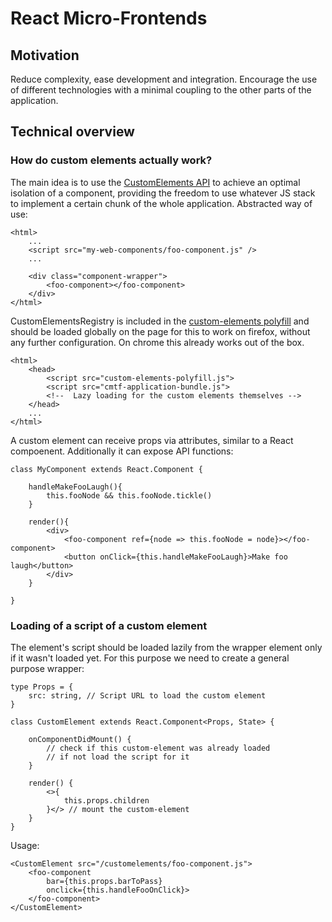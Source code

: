 # React Micro-Frontends

## Motivation
Reduce complexity, ease development and integration. Encourage the use of different technologies with a minimal coupling to the other parts of the application.

## Technical overview

### How do custom elements actually work?
The main idea is to use the [CustomElements API](https://developer.mozilla.org/en-US/docs/Web/Web_Components/Custom_Elements) to achieve an optimal isolation of a component, providing the freedom to use whatever JS stack to implement a certain chunk of the whole application. Abstracted way of use:

```
<html>
    ...
    <script src="my-web-components/foo-component.js" />
    ...

    <div class="component-wrapper">
        <foo-component></foo-component>
    </div>
</html>
```

CustomElementsRegistry is included in the [custom-elements polyfill](https://github.com/webcomponents/custom-elements) and should be loaded globally on the page for this to work on firefox, without any further configuration. On chrome this already works out of the box.

```
<html>
    <head>
        <script src="custom-elements-polyfill.js">
        <script src="cmtf-application-bundle.js">
        <!--  Lazy loading for the custom elements themselves -->
    </head>
    ...
</html>
```

A custom element can receive props via attributes, similar to a React compoenent. Additionally it can expose API functions:

```
class MyComponent extends React.Component {

    handleMakeFooLaugh(){
        this.fooNode && this.fooNode.tickle()
    }

    render(){
        <div>
            <foo-component ref={node => this.fooNode = node}></foo-component>
            <button onClick={this.handleMakeFooLaugh}>Make foo laugh</button>
        </div>
    }

}
```

### Loading of a script of a custom element

The element's script should be loaded lazily from the wrapper element only if it wasn't loaded yet. For this purpose we need to create a general purpose wrapper:

```
type Props = {
    src: string, // Script URL to load the custom element
}

class CustomElement extends React.Component<Props, State> {

    onComponentDidMount() {
        // check if this custom-element was already loaded
        // if not load the script for it
    }

    render() {
        <>{
            this.props.children
        }</> // mount the custom-element
    }
}
```

Usage:

```
<CustomElement src="/customelements/foo-component.js">
    <foo-component 
        bar={this.props.barToPass}
        onclick={this.handleFooOnClick}>
    </foo-component>
</CustomElement>
```